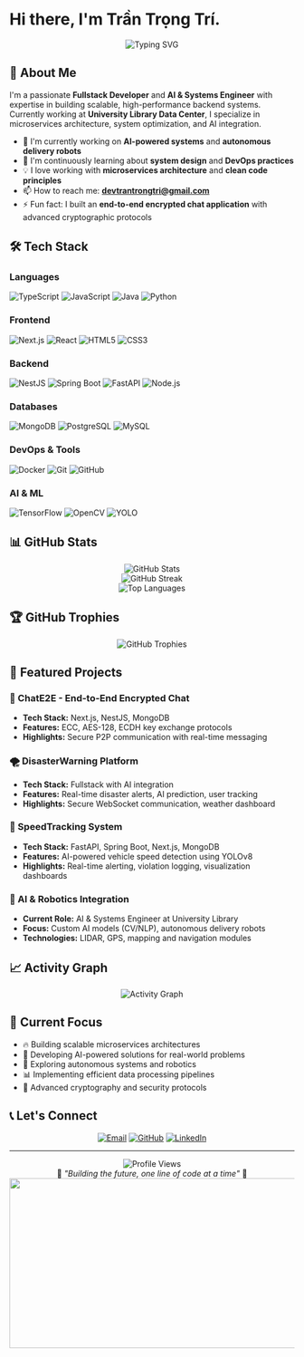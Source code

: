 # Hi there, I'm Trần Trọng Trí.

<div align="center">
  <img src="https://readme-typing-svg.herokuapp.com?font=Fira+Code&pause=1000&color=2196F3&center=true&vCenter=true&width=435&lines=Fullstack+Developer;Backend+Specialist;AI+%26+Systems+Engineer;Microservices+Architect" alt="Typing SVG" />
</div>

## 🚀 About Me

I'm a passionate **Fullstack Developer** and **AI & Systems Engineer** with expertise in building scalable, high-performance backend systems. Currently working at **University Library Data Center**, I specialize in microservices architecture, system optimization, and AI integration.

- 🔭 I'm currently working on **AI-powered systems** and **autonomous delivery robots**
- 🌱 I'm continuously learning about **system design** and **DevOps practices**
- 💡 I love working with **microservices architecture** and **clean code principles**
- 📫 How to reach me: **devtrantrongtri@gmail.com**
- ⚡ Fun fact: I built an **end-to-end encrypted chat application** with advanced cryptographic protocols

## 🛠️ Tech Stack

### Languages
![TypeScript](https://img.shields.io/badge/TypeScript-007ACC?style=for-the-badge&logo=typescript&logoColor=white)
![JavaScript](https://img.shields.io/badge/JavaScript-F7DF1E?style=for-the-badge&logo=javascript&logoColor=black)
![Java](https://img.shields.io/badge/Java-ED8B00?style=for-the-badge&logo=openjdk&logoColor=white)
![Python](https://img.shields.io/badge/Python-3776AB?style=for-the-badge&logo=python&logoColor=white)

### Frontend
![Next.js](https://img.shields.io/badge/Next.js-000000?style=for-the-badge&logo=next.js&logoColor=white)
![React](https://img.shields.io/badge/React-20232A?style=for-the-badge&logo=react&logoColor=61DAFB)
![HTML5](https://img.shields.io/badge/HTML5-E34F26?style=for-the-badge&logo=html5&logoColor=white)
![CSS3](https://img.shields.io/badge/CSS3-1572B6?style=for-the-badge&logo=css3&logoColor=white)

### Backend
![NestJS](https://img.shields.io/badge/NestJS-E0234E?style=for-the-badge&logo=nestjs&logoColor=white)
![Spring Boot](https://img.shields.io/badge/Spring_Boot-6DB33F?style=for-the-badge&logo=spring-boot&logoColor=white)
![FastAPI](https://img.shields.io/badge/FastAPI-009688?style=for-the-badge&logo=fastapi&logoColor=white)
![Node.js](https://img.shields.io/badge/Node.js-339933?style=for-the-badge&logo=node.js&logoColor=white)

### Databases
![MongoDB](https://img.shields.io/badge/MongoDB-4EA94B?style=for-the-badge&logo=mongodb&logoColor=white)
![PostgreSQL](https://img.shields.io/badge/PostgreSQL-316192?style=for-the-badge&logo=postgresql&logoColor=white)
![MySQL](https://img.shields.io/badge/MySQL-005C84?style=for-the-badge&logo=mysql&logoColor=white)

### DevOps & Tools
![Docker](https://img.shields.io/badge/Docker-2496ED?style=for-the-badge&logo=docker&logoColor=white)
![Git](https://img.shields.io/badge/Git-F05032?style=for-the-badge&logo=git&logoColor=white)
![GitHub](https://img.shields.io/badge/GitHub-181717?style=for-the-badge&logo=github&logoColor=white)

### AI & ML
![TensorFlow](https://img.shields.io/badge/TensorFlow-FF6F00?style=for-the-badge&logo=tensorflow&logoColor=white)
![OpenCV](https://img.shields.io/badge/OpenCV-27338e?style=for-the-badge&logo=OpenCV&logoColor=white)
![YOLO](https://img.shields.io/badge/YOLO-00FFFF?style=for-the-badge&logo=yolo&logoColor=black)

## 📊 GitHub Stats

<div align="center">
  <img src="https://github-readme-stats.vercel.app/api?username=devtrantrongtri&show_icons=true&theme=tokyonight&hide_border=true&count_private=true" alt="GitHub Stats" />
</div>

<div align="center">
  <img src="https://github-readme-streak-stats.herokuapp.com/?user=devtrantrongtri&theme=tokyonight&hide_border=true" alt="GitHub Streak" />
</div>

<div align="center">
  <img src="https://github-readme-stats.vercel.app/api/top-langs/?username=devtrantrongtri&layout=compact&theme=tokyonight&hide_border=true&include_all_commits=true&count_private=true" alt="Top Languages" />
</div>

## 🏆 GitHub Trophies
<div align="center">
  <img src="https://github-profile-trophy.vercel.app/?username=devtrantrongtri&theme=tokyonight&no-frame=true&no-bg=true&margin-w=4" alt="GitHub Trophies" />
</div>

## 💼 Featured Projects

### 🔐 ChatE2E - End-to-End Encrypted Chat
- **Tech Stack:** Next.js, NestJS, MongoDB
- **Features:** ECC, AES-128, ECDH key exchange protocols
- **Highlights:** Secure P2P communication with real-time messaging

### 🌪️ DisasterWarning Platform
- **Tech Stack:** Fullstack with AI integration
- **Features:** Real-time disaster alerts, AI prediction, user tracking
- **Highlights:** Secure WebSocket communication, weather dashboard

### 🚗 SpeedTracking System
- **Tech Stack:** FastAPI, Spring Boot, Next.js, MongoDB
- **Features:** AI-powered vehicle speed detection using YOLOv8
- **Highlights:** Real-time alerting, violation logging, visualization dashboards

### 🤖 AI & Robotics Integration
- **Current Role:** AI & Systems Engineer at University Library
- **Focus:** Custom AI models (CV/NLP), autonomous delivery robots
- **Technologies:** LIDAR, GPS, mapping and navigation modules

## 📈 Activity Graph
<div align="center">
  <img src="https://github-readme-activity-graph.vercel.app/graph?username=devtrantrongtri&theme=tokyo-night&hide_border=true" alt="Activity Graph" />
</div>

## 🎯 Current Focus

- 🔥 Building scalable microservices architectures
- 🤖 Developing AI-powered solutions for real-world problems
- 🚀 Exploring autonomous systems and robotics
- 📊 Implementing efficient data processing pipelines
- 🔐 Advanced cryptography and security protocols

## 📞 Let's Connect

<div align="center">
  
[![Email](https://img.shields.io/badge/Email-D14836?style=for-the-badge&logo=gmail&logoColor=white)](mailto:devtrantrongtri@gmail.com)
[![GitHub](https://img.shields.io/badge/GitHub-181717?style=for-the-badge&logo=github&logoColor=white)](https://github.com/devtrantrongtri)
[![LinkedIn](https://img.shields.io/badge/LinkedIn-0077B5?style=for-the-badge&logo=linkedin&logoColor=white)](https://linkedin.com/in/devtrantrongtri)

</div>

---

<div align="center">
  <img src="https://komarev.com/ghpvc/?username=devtrantrongtri&label=Profile%20views&color=0e75b6&style=flat" alt="Profile Views" />
</div>

<div align="center">
  💫 <i>"Building the future, one line of code at a time"</i> 💫
</div>

<a href="https://github.com/devxb/gitanimals">
<img
  src="https://render.gitanimals.org/farms/devtrantrongtri"
  width="600"
  height="300"
/>
</a>
  
